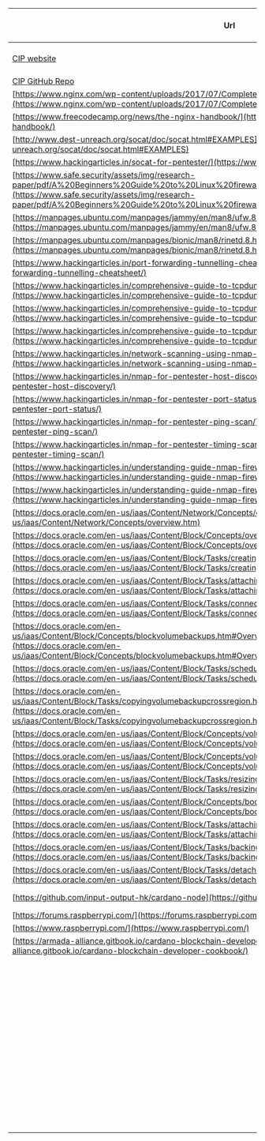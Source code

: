 | Url | Type | Description (optional) | Added to Index |
|---|---|---|---|
| [CIP website](https://cips.cardano.org/) | Website | CIP Standards website | Yes |
| [CIP GitHub Repo](https://github.com/cardano-foundation/CIPs) | Github | CIP Github | Yes |
| [https://www.nginx.com/wp-content/uploads/2017/07/Complete-NGINX-Cookbook-2019.pdf](https://www.nginx.com/wp-content/uploads/2017/07/Complete-NGINX-Cookbook-2019.pdf) | Website | nginx cookbook | Yes |
| [https://www.freecodecamp.org/news/the-nginx-handbook/](https://www.freecodecamp.org/news/the-nginx-handbook/) | Website | nginx handbook | Yes |
| [http://www.dest-unreach.org/socat/doc/socat.html#EXAMPLES](http://www.dest-unreach.org/socat/doc/socat.html#EXAMPLES) | Website | socat networking | Yes |
| [https://www.hackingarticles.in/socat-for-pentester/](https://www.hackingarticles.in/socat-for-pentester/) | Website | more socat | Yes |
| [https://www.safe.security/assets/img/research-paper/pdf/A%20Beginners%20Guide%20to%20Linux%20firewall.pdf](https://www.safe.security/assets/img/research-paper/pdf/A%20Beginners%20Guide%20to%20Linux%20firewall.pdf) | Website | UFW firewall Guide | Yes |
| [https://manpages.ubuntu.com/manpages/jammy/en/man8/ufw.8.html](https://manpages.ubuntu.com/manpages/jammy/en/man8/ufw.8.html) | Website | UFW manpage | Yes |
| [https://manpages.ubuntu.com/manpages/bionic/man8/rinetd.8.html](https://manpages.ubuntu.com/manpages/bionic/man8/rinetd.8.html) | Website | rinetd networking | Yes |
| [https://www.hackingarticles.in/port-forwarding-tunnelling-cheatsheet/](https://www.hackingarticles.in/port-forwarding-tunnelling-cheatsheet/) | Website | port forwarding | Yes |
| [https://www.hackingarticles.in/comprehensive-guide-to-tcpdump-part-1/](https://www.hackingarticles.in/comprehensive-guide-to-tcpdump-part-1/) | Website | tcpdump 1 | Yes |
| [https://www.hackingarticles.in/comprehensive-guide-to-tcpdump-part-2/](https://www.hackingarticles.in/comprehensive-guide-to-tcpdump-part-2/) | Website | tcpdump 2 | Yes |
| [https://www.hackingarticles.in/comprehensive-guide-to-tcpdump-part-3/](https://www.hackingarticles.in/comprehensive-guide-to-tcpdump-part-3/) | Website | tcpdump 3 | Yes |
| [https://www.hackingarticles.in/network-scanning-using-nmap-beginner-guide/](https://www.hackingarticles.in/network-scanning-using-nmap-beginner-guide/) | Website | nmap beginners | Yes |
| [https://www.hackingarticles.in/nmap-for-pentester-host-discovery/](https://www.hackingarticles.in/nmap-for-pentester-host-discovery/) | Website | nmap 1 | Yes |
| [https://www.hackingarticles.in/nmap-for-pentester-port-status/](https://www.hackingarticles.in/nmap-for-pentester-port-status/) | Website | nmap 2 | Yes |
| [https://www.hackingarticles.in/nmap-for-pentester-ping-scan/](https://www.hackingarticles.in/nmap-for-pentester-ping-scan/) | Website | nmap 3 | Yes |
| [https://www.hackingarticles.in/nmap-for-pentester-timing-scan/](https://www.hackingarticles.in/nmap-for-pentester-timing-scan/) | Website | nmap 4 | Yes |
| [https://www.hackingarticles.in/understanding-guide-nmap-firewall-scan-part-1/](https://www.hackingarticles.in/understanding-guide-nmap-firewall-scan-part-1/) | Website | nmap/firewall 1 | Yes |
| [https://www.hackingarticles.in/understanding-guide-nmap-firewall-scan-part-2/](https://www.hackingarticles.in/understanding-guide-nmap-firewall-scan-part-2/) | Website | nmap/firewall 2 | Yes |
| [https://docs.oracle.com/en-us/iaas/Content/Network/Concepts/overview.htm](https://docs.oracle.com/en-us/iaas/Content/Network/Concepts/overview.htm) | Website | Oracle Cloud Networking | Yes |
| [https://docs.oracle.com/en-us/iaas/Content/Block/Concepts/overview.htm#Overview_of_Block_Volume](https://docs.oracle.com/en-us/iaas/Content/Block/Concepts/overview.htm#Overview_of_Block_Volume) | Website | | Yes |
| [https://docs.oracle.com/en-us/iaas/Content/Block/Tasks/creatingavolume.htm#Creating_a_Volume](https://docs.oracle.com/en-us/iaas/Content/Block/Tasks/creatingavolume.htm#Creating_a_Volume) | Website | | Yes |
| [https://docs.oracle.com/en-us/iaas/Content/Block/Tasks/attachingavolume.htm#Attaching_a_Volume](https://docs.oracle.com/en-us/iaas/Content/Block/Tasks/attachingavolume.htm#Attaching_a_Volume) | Website | | Yes |
| [https://docs.oracle.com/en-us/iaas/Content/Block/Tasks/connectingtoavolume.htm#Connecting_to_a_Volume](https://docs.oracle.com/en-us/iaas/Content/Block/Tasks/connectingtoavolume.htm#Connecting_to_a_Volume) | Website | | Yes |
| [https://docs.oracle.com/en-us/iaas/Content/Block/Concepts/blockvolumebackups.htm#Overview_of_Block_Volume_Backups](https://docs.oracle.com/en-us/iaas/Content/Block/Concepts/blockvolumebackups.htm#Overview_of_Block_Volume_Backups) | Website | | Yes |
| [https://docs.oracle.com/en-us/iaas/Content/Block/Tasks/schedulingvolumebackups.htm#PolicyBased_Backups](https://docs.oracle.com/en-us/iaas/Content/Block/Tasks/schedulingvolumebackups.htm#PolicyBased_Backups) | Website | | Yes |
| [https://docs.oracle.com/en-us/iaas/Content/Block/Tasks/copyingvolumebackupcrossregion.htm#Copying_a_Volume_Backup_Between_Regions](https://docs.oracle.com/en-us/iaas/Content/Block/Tasks/copyingvolumebackupcrossregion.htm#Copying_a_Volume_Backup_Between_Regions) | Website | | Yes |
| [https://docs.oracle.com/en-us/iaas/Content/Block/Concepts/volumegroups.htm#Volume_Groups](https://docs.oracle.com/en-us/iaas/Content/Block/Concepts/volumegroups.htm#Volume_Groups) | Website | | Yes |
| [https://docs.oracle.com/en-us/iaas/Content/Block/Concepts/volumereplication.htm#volumereplication](https://docs.oracle.com/en-us/iaas/Content/Block/Concepts/volumereplication.htm#volumereplication) | Website | | Yes |
| [https://docs.oracle.com/en-us/iaas/Content/Block/Tasks/resizingavolume.htm#Resizing_a_Volume](https://docs.oracle.com/en-us/iaas/Content/Block/Tasks/resizingavolume.htm#Resizing_a_Volume) | Website | | Yes |
| [https://docs.oracle.com/en-us/iaas/Content/Block/Concepts/bootvolumes.htm#Boot_Volumes](https://docs.oracle.com/en-us/iaas/Content/Block/Concepts/bootvolumes.htm#Boot_Volumes) | Website | | Yes |
| [https://docs.oracle.com/en-us/iaas/Content/Block/Tasks/attachingabootvolume.htm#Attaching_a_Boot_Volume](https://docs.oracle.com/en-us/iaas/Content/Block/Tasks/attachingabootvolume.htm#Attaching_a_Boot_Volume) | Website | | Yes |
| [https://docs.oracle.com/en-us/iaas/Content/Block/Tasks/backingupabootvolume.htm#Backing_Up_a_Boot_Volume](https://docs.oracle.com/en-us/iaas/Content/Block/Tasks/backingupabootvolume.htm#Backing_Up_a_Boot_Volume) | Website | | Yes |
| [https://docs.oracle.com/en-us/iaas/Content/Block/Tasks/detachingabootvolume.htm#Detaching_a_Boot_Volume](https://docs.oracle.com/en-us/iaas/Content/Block/Tasks/detachingabootvolume.htm#Detaching_a_Boot_Volume) | Website | | Yes |
| [https://github.com/input-output-hk/cardano-node](https://github.com/input-output-hk/cardano-node) | GitHub | Cardano Node Repo | Yes |
| [https://forums.raspberrypi.com/](https://forums.raspberrypi.com/) | Website |  |  |
| [https://www.raspberrypi.com/](https://www.raspberrypi.com/) | Website |  |  |
| [https://armada-alliance.gitbook.io/cardano-blockchain-developer-cookbook/](https://armada-alliance.gitbook.io/cardano-blockchain-developer-cookbook/) | Website | PG DevBook |  |
| []() |  |  |  |
| []() |  |  |  |
| []() |  |  |  |
| []() |  |  |  |
| []() |  |  |  |
| []() |  |  |  |
| []() |  |  |  |
| []() |  |  |  |
| []() |  |  |  |
| []() |  |  |  |
| []() |  |  |  |
| []() |  |  |  |
| []() |  |  |  |
| []() |  |  |  |
| []() |  |  |  |
| []() |  |  |  |
| []() |  |  |  |
| []() |  |  |  |
| []() |  |  |  |
| []() |  |  |  |
| []() |  |  |  |
| []() |  |  |  |
| []() |  |  |  |
| []() |  |  |  |
| []() |  |  |  |
| []() |  |  |  |
| []() |  |  |  |
| []() |  |  |  |
| []() |  |  |  |
| []() |  |  |  |
| []() |  |  |  |
| []() |  |  |  |
| []() |  |  |  |
| []() |  |  |  |
| []() |  |  |  |
| []() |  |  |  |
| []() |  |  |  |
| []() |  |  |  |
| []() |  |  |  |
| []() |  |  |  |
| []() |  |  |  |
| []() |  |  |  |
| []() |  |  |  |
| []() |  |  |  |
| []() |  |  |  |
| []() |  |  |  |
| []() |  |  |  |
| []() |  |  |  |
| []() |  |  |  |
| []() |  |  |  |
| []() |  |  |  |
| []() |  |  |  |
| []() |  |  |  |
| []() |  |  |  |
| []() |  |  |  |
| []() |  |  |  |
| []() |  |  |  |
| []() |  |  |  |
| []() |  |  |  |



